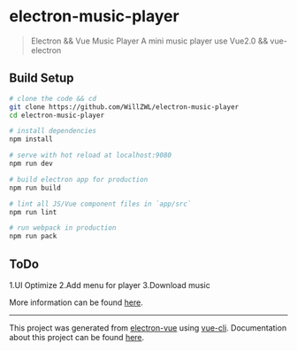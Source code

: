 # electron-music-player

> Electron && Vue Music Player
A mini music player use Vue2.0 && vue-electron

## Build Setup

``` bash
# clone the code && cd
git clone https://github.com/WillZWL/electron-music-player
cd electron-music-player

# install dependencies
npm install

# serve with hot reload at localhost:9080
npm run dev

# build electron app for production
npm run build

# lint all JS/Vue component files in `app/src`
npm run lint

# run webpack in production
npm run pack
```
## ToDo
1.UI Optimize
2.Add menu for player
3.Download music

More information can be found [here](https://simulatedgreg.gitbooks.io/electron-vue/content/docs/npm_scripts.html).

---

This project was generated from [electron-vue](https://github.com/SimulatedGREG/electron-vue) using [vue-cli](https://github.com/vuejs/vue-cli). Documentation about this project can be found [here](https://simulatedgreg.gitbooks.io/electron-vue/content/index.html).
